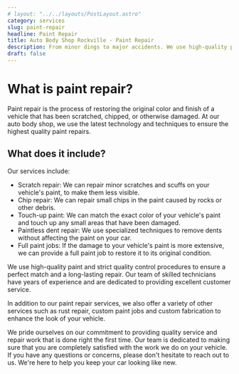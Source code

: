 ```yaml
---
# layout: "../../layouts/PostLayout.astro"
category: services
slug: paint-repair
headline: Paint Repair
title: Auto Body Shop Rockville - Paint Repair
description: From minor dings to major accidents. We use high-quality paint and techniques to restore the original color and finish of your vehicle.
draft: false
---
```


# What is paint repair?

Paint repair is the process of restoring the original color and finish of a vehicle that has been scratched, chipped, or otherwise damaged. At our auto body shop, we use the latest technology and techniques to ensure the highest quality paint repairs.

## What does it include?

Our services include:

- Scratch repair: We can repair minor scratches and scuffs on your vehicle's paint, to make them less visible.
- Chip repair: We can repair small chips in the paint caused by rocks or other debris.
- Touch-up paint: We can match the exact color of your vehicle's paint and touch up any small areas that have been damaged.
- Paintless dent repair: We use specialized techniques to remove dents without affecting the paint on your car.
- Full paint jobs: If the damage to your vehicle's paint is more extensive, we can provide a full paint job to restore it to its original condition.

We use high-quality paint and strict quality control procedures to ensure a perfect match and a long-lasting repair. Our team of skilled technicians have years of experience and are dedicated to providing excellent customer service.

In addition to our paint repair services, we also offer a variety of other services such as rust repair, custom paint jobs and custom fabrication to enhance the look of your vehicle.

We pride ourselves on our commitment to providing quality service and repair work that is done right the first time. Our team is dedicated to making sure that you are completely satisfied with the work we do on your vehicle. If you have any questions or concerns, please don't hesitate to reach out to us. We're here to help you keep your car looking like new.
